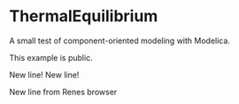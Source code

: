 ThermalEquilibrium
==================

A small test of component-oriented modeling with Modelica.

This example is public.

New line!
New line!

New line from Renes browser

